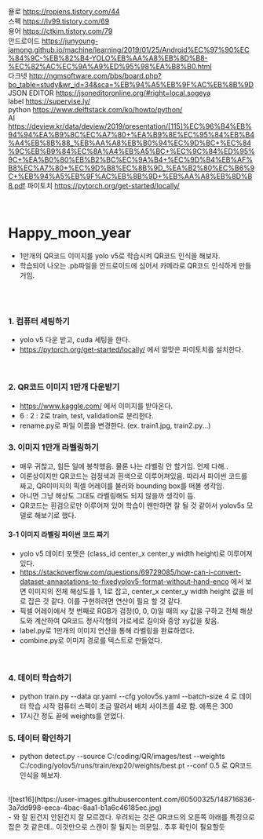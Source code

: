 욜로 https://ropiens.tistory.com/44 <br />
스펙 https://lv99.tistory.com/69 <br />
용어 https://ctkim.tistory.com/79 <br />
안드로이드 https://junyoung-jamong.github.io/machine/learning/2019/01/25/Android%EC%97%90%EC%84%9C-%EB%82%B4-YOLO%EB%AA%A8%EB%8D%B8-%EC%82%AC%EC%9A%A9%ED%95%98%EA%B8%B0.html <br />
다크넷 http://ngmsoftware.com/bbs/board.php?bo_table=study&wr_id=34&sca=%EB%94%A5%EB%9F%AC%EB%8B%9D <br />
JSON EDITOR https://jsoneditoronline.org/#right=local.sogeya  <br />
label https://supervise.ly/ <br />
python https://www.delftstack.com/ko/howto/python/ <br />
AI https://deview.kr/data/deview/2019/presentation/[115]%EC%96%B4%EB%94%94%EA%B9%8C%EC%A7%80+%EA%B9%8E%EC%95%84%EB%B4%A4%EB%8B%88_%EB%AA%A8%EB%B0%94%EC%9D%BC+%EC%84%9C%EB%B9%84%EC%8A%A4%EB%A5%BC+%EC%9C%84%ED%95%9C+%EA%B0%80%EB%B2%BC%EC%9A%B4+%EC%9D%B4%EB%AF%B8%EC%A7%80+%EC%9D%B8%EC%8B%9D_%EA%B2%80%EC%B6%9C+%EB%94%A5%EB%9F%AC%EB%8B%9D+%EB%AA%A8%EB%8D%B8.pdf
파이토치 https://pytorch.org/get-started/locally/

<br />

# Happy_moon_year

- 1만개의 QR코드 이미지를 yolo v5로 학습시켜 QR코드 인식을 해보자.
- 학습되어 나오는 .pb파일을 안드로이드에 심어서 카메라로 QR코드 인식하게 만들거임.
<br />
<br />

### 1. 컴퓨터 세팅하기
- yolo v5 다운 받고, cuda 세팅을 한다.
- https://pytorch.org/get-started/locally/ 에서 알맞은 파이토치를 설치한다.
<br />

### 2. QR코드 이미지 1만개 다운받기
- https://www.kaggle.com/ 에서 이미지를 받아온다.
- 6 : 2 : 2로 train, test, validation로 분리한다.
- rename.py로 파일 이름을 변경한다. (ex. train1.jpg, train2.py...)

### 3. 이미지 1만개 라벨링하기
- 매우 귀찮고, 힘든 일에 봉착했음. 물론 나는 라벨링 안 할거임. 언제 다해.. 
- 이론상이지만 QR코드는 검정색과 흰색으로 이루어져있음. 따라서 파이썬 코드를 짜고, QR이미지의 픽셀 어레이를 불러와 bounding box를 떠볼 생각임.
- 아니면 그냥 해상도 그대도 라벨링해도 되지 않을까 생각이 듬.
- QR코드는 흰검으로만 이루어져 있어 학습이 왠만하면 잘 될 것 같아서 yolov5s 모델로 해보기로 했다.
#### 3-1 이미지 라벨링 파이썬 코드 짜기
- yolo v5 데이터 포맷은 (class_id center_x center_y width height)로 이루어져 있다. 
- https://stackoverflow.com/questions/69729085/how-can-i-convert-dataset-annaotations-to-fixedyolov5-format-without-hand-enco 에서 보면 이미지의 전체 해상도를 1, 1로 잡고, center_x center_y width height 값을 비로 잡은 것 같다. 이를 구현하려면 연산이 필요 할 것 같다.
- 픽셀 어레이에서 첫 번째로 RGB가 검정(0, 0, 0)일 때의 xy 값을 구하고 전체 해상도와 계산하여 QR코드 정사각형의 가로세로 길이와 중앙 xy값을 찾음.
- label.py로 1만개의 이미지 연산을 통해 라벨링을 완료하였다.
- combine.py로 이미지 경로를 텍스트로 만들었다.
<br />

### 4. 데이터 학습하기
- python train.py --data qr.yaml --cfg yolov5s.yaml --batch-size 4 로 데이터 학습 시작 컴퓨터 스펙이 조금 딸려서 배치 사이즈를 4로 함. 에폭은 300
- 17시간 정도 끝에 weights를 얻었다.

### 5. 데이터 확인하기
- python detect.py --source C:/coding/QR/images/test --weights C:/coding/yolov5/runs/train/exp20/weights/best.pt --conf 0.5 로 QR코드 인식을 해보자.
<br />
![test16](https://user-images.githubusercontent.com/60500325/148716836-3a7dd998-eeca-4bac-8aa1-b1a6c46185ec.jpg)
<br />
- 와 잘 된건지 안된건지 잘 모르겠다. 우려되는 것은 QR코드의 오른쪽 아래를 특징으로 잡은 것 같은데.. 이것만으로 스캔이 잘 될지는 의문임.. 추후 확인이 필요할듯
<br />
